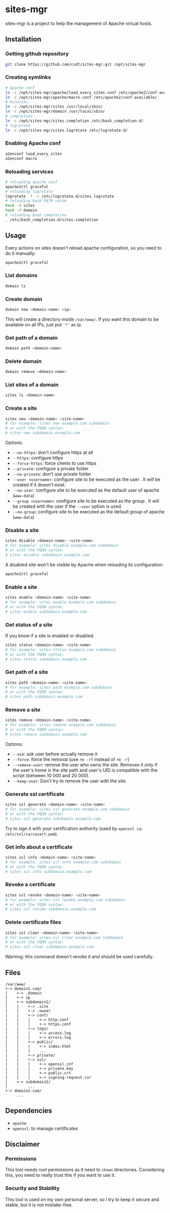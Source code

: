# sites-mgr
sites-mgr is a project to help the management of Apache virtual hosts.

## Installation
### Getting github repository
```sh
git clone https://github.com/csdt/sites-mgr.git /opt/sites-mgr
```
### Creating symlinks
```sh
# Apache conf
ln -s /opt/sites-mgr/apache/load_every_sites.conf /etc/apache2/conf-available/
ln -s /opt/sites-mgr/apache/macro.conf /etc/apache2/conf-available/
# binaries
ln -s /opt/sites-mgr/sites /usr/local/sbin/
ln -s /opt/sites-mgr/domain /usr/local/sbin/
# completion
ln -s /opt/sites-mgr/sites.completion /etc/bash_completion.d/
# logrotate
ln -s /opt/sites-mgr/sites.logrotate /etc/logrotate.d/
```
### Enabling Apache conf
```sh
a2enconf load_every_sites
a2enconf macro
```
### Reloading services
```sh
# reloading apache conf
apache2ctl graceful
# reloading logrotate
logrotate -f -v /etc/logrotate.d/sites.logrotate
# reloading bash PATH cache
hash -d sites
hash -d domain
# reloading bash completion
. /etc/bash_completion.d/sites.completion
```
## Usage
Every actions on sites doesn't reload apache configuration, so you need to do it manually:
```sh
apache2ctl graceful
```
### List domains
```sh
domain ls
```
### Create domain
```sh
domain new <domain-name> <ip>
```
This will create a directory <domain-name> inside `/var/www/`.
If you want this domain to be available on all IPs, just put `'*'` as ip.
### Get path of a domain
```sh
domain path <domain-name>
```
### Delete domain
```sh
domain remove <domain-name>
```
### List sites of a domain
```sh
sites ls <domain-name>
```
### Create a site
```sh
sites new <domain-name> <site-name>
# for example: sites new example.com subdomain
# or with the FQDN syntax:
# sites new subdomain.example.com
```
Options:
- `--no-https`: don't configure https at all
- `--https`: configure https
- `--force-https`: force clients to use https
- `--private`: configure a private folder
- `--no-private`: don't use private folder
- `--user <username>`: configure site to be executed as the user <username>. It will be created if it doesn't exist.
- `--no-user`: configure site to be executed as the default user of apache (`www-data`)
- `--group <username>`: configure site to be executed as the group <username>. It will be created with the user if the `--user` option is used.
- `--no-group`: configure site to be executed as the default group of apache (`www-data`)
### Disable a site
```sh
sites disable <domain-name> <site-name>
# for example: sites disable example.com subdomain
# or with the FQDN syntax:
# sites disable subdomain.example.com
```
A disabled site won't be visible by Apache when reloading its configuration:
```sh
apache2ctl graceful
```
### Enable a site
```sh
sites enable <domain-name> <site-name>
# for example: sites enable example.com subdomain
# or with the FQDN syntax:
# sites enable subdomain.example.com
```
### Get status of a site
If you know if a site is enabled or disabled.
```sh
sites status <domain-name> <site-name>
# for example: sites status example.com subdomain
# or with the FQDN syntax:
# sites status subdomain.example.com
```
### Get path of a site
```sh
sites path <domain-name> <site-name>
# for example: sites path example.com subdomain
# or with the FQDN syntax:
# sites path subdomain.example.com
```
### Remove a site
```sh
sites remove <domain-name> <site-name>
# for example: sites remove example.com subdomain
# or with the FQDN syntax:
# sites remove subdomain.example.com
```
Options:
- `--ask`: ask user before actually remove it
- `--force`: force the removal (use `rm -rf` instead of `rm -r`)
- `--remove-user`: remove the user who owns the site. Removes it only if the user's home is the site path and user's UID is compatible with the script (between 10 000 and 20 000).
- `--keep-user`: Don't try to remove the user with the site.
### Generate ssl certificate
```sh
sites ssl generate <domain-name> <site-name>
# for example: sites ssl generate example.com subdomain
# or with the FQDN syntax:
# sites ssl generate subdomain.example.com
```
Try to sign it with your certification authority (used by `openssl ca`: `/etc/ssl/ca/cacert.pem`).
### Get info about a certificate
```sh
sites ssl info <domain-name> <site-name>
# for example: sites ssl info example.com subdomain
# or with the FQDN syntax:
# sites ssl info subdomain.example.com
```
### Revoke a certificate
```sh
sites ssl revoke <domain-name> <site-name>
# for example: sites ssl revoke example.com subdomain
# or with the FQDN syntax:
# sites ssl revoke subdomain.example.com
```
### Delete certificate files
```sh
sites ssl clear <domain-name> <site-name>
# for example: sites ssl clear example.com subdomain
# or with the FQDN syntax:
# sites ssl clear subdomain.example.com
```
Warning: this command doesn't revoke it and should be used carefully.
## Files
```
/var/www/
+-> domain1.com/
|    +-> .domain
|    +-> ip
|    +-> subdomain1/
|    |    +-> .site
|    |    +-> .owner
|    |    +-> conf/
|    |    |    +-> http.conf
|    |    |    +-> https.conf
|    |    +-> logs/
|    |    |    +-> access.log
|    |    |    +-> errors.log
|    |    +-> public/
|    |    |    +-> index.html
|    |    |    ...
|    |    +-> private/
|    |    +-> ssl/
|    |    |    +-> openssl.cnf
|    |    |    +-> private.key
|    |    |    +-> public.crt
|    |    |    +-> signing-request.csr
|    +-> subdomain2/
|         ...
+-> domain2.com/
     ...
```
## Dependencies
- `apache`
- `openssl`: to manage certificates

## Disclaimer
### Permissions
This tool needs root permissions as it need to `chown` directories.
Considering this, you need to really trust this if you want to use it.

### Security and Stability
This tool is used on my own personal server, so I try to keep it secure and stable, but it is not mistake-free.
